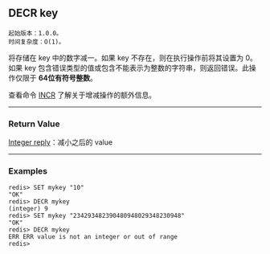 ## DECR key

    起始版本：1.0.0。
    时间复杂度：O(1)。

将存储在 key 中的数字减一。如果 key 不存在，则在执行操作前将其设置为 0。如果 key 包含错误类型的值或包含不能表示为整数的字符串，则返回错误。此操作仅限于 **64位有符号整数**。

查看命令 [INCR](INCR.md) 了解关于增减操作的额外信息。

---

### Return Value

[Integer reply](../topics/protocol.md#resp-integers)：减小之后的 value

---

### Examples

```
redis> SET mykey "10"
"OK"
redis> DECR mykey
(integer) 9
redis> SET mykey "234293482390480948029348230948"
"OK"
redis> DECR mykey
ERR ERR value is not an integer or out of range
redis> 
```